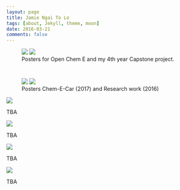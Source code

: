```yaml
---
layout: page
title: Jamie Ngai To Lo
tags: [about, Jekyll, theme, moon]
date: 2016-03-21
comments: false
---
```







<!-- Modal structure -->

 
<!-- Trigger to open Modal -->


<figure class="half">        
        <a href="#" class="trigger-1" ><img  src="{{site.url}}/assets/img/opencheme.png"></a>
        <a href="#" class="trigger-2" ><img  src="{{site.url}}/assets/img/capstone.png"></a>
        <figcaption>Posters for Open Chem E and my 4th year Capstone project.</figcaption>
</figure>

<figure class="half">        
        <a  href="#" class="trigger-3" ><img  src="{{site.url}}/assets/img/chemecar.png" style="padding-top: 2em; "></a>
        <a href="#" class="trigger-4" ><img src="{{site.url}}/assets/img/cerebro.png"  ></a>
        <figcaption>Posters Chem-E-Car (2017) and Research work (2016) </figcaption>
</figure>



<div id="modal"> <!-- data-iziModal-fullscreen="true"  data-iziModal-title="Welcome"  data-iziModal-subtitle="Subtitle"  data-iziModal-icon="icon-home" -->
    <!-- Modal content -->
    <img src="{{site.url}}/assets/img/opencheme.png">
    <p>TBA</p>
</div>

<div id="modal2"> <!-- data-iziModal-fullscreen="true"  data-iziModal-title="Welcome"  data-iziModal-subtitle="Subtitle"  data-iziModal-icon="icon-home" -->
    <!-- Modal content -->
    <img src="{{site.url}}/assets/img/capstone.png">
    <p>TBA</p>
</div>
<div id="modal3"> <!-- data-iziModal-fullscreen="true"  data-iziModal-title="Welcome"  data-iziModal-subtitle="Subtitle"  data-iziModal-icon="icon-home" -->
    <!-- Modal content -->
    <img src="{{site.url}}/assets/img/chemecar.png">
    <p>TBA</p>
</div>

<div id="modal4"> <!-- data-iziModal-fullscreen="true"  data-iziModal-title="Welcome"  data-iziModal-subtitle="Subtitle"  data-iziModal-icon="icon-home" -->
    <!-- Modal content -->
    <img src="{{site.url}}/assets/img/cerebro.png">
    <p>TBA</p>
</div>